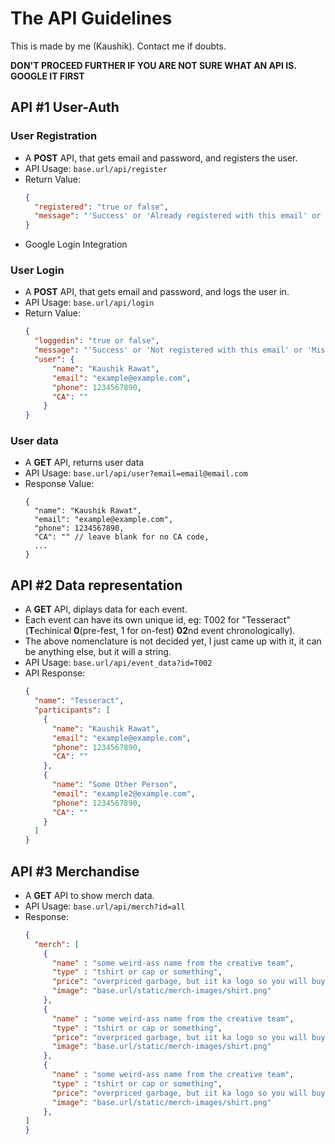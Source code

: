 # The API Guidelines
This is made by me (Kaushik). Contact me if doubts.

**DON'T PROCEED FURTHER IF YOU ARE NOT SURE WHAT AN API IS. GOOGLE IT FIRST**

## API #1 User-Auth
### User Registration
- A **POST** API, that gets email and password, and registers the user.
- API Usage: ```base.url/api/register```
- Return Value:
  ```JSON
  {
    "registered": "true or false",
    "message": "'Success' or 'Already registered with this email' or 'Misc'"
  }
  ```
- Google Login Integration
### User Login
- A **POST** API, that gets email and password, and logs the user in.
- API Usage: ```base.url/api/login```
- Return Value:
  ```JSON
  {
    "loggedin": "true or false",
    "message": "'Success' or 'Not registered with this email' or 'Misc'",
    "user": {
        "name": "Kaushik Rawat",
        "email": "example@example.com",
        "phone": 1234567890,
        "CA": ""
      }
  }
  ```
### User data
- A **GET** API, returns user data
- API Usage: ```base.url/api/user?email=email@email.com```
- Response Value:
  ```JS
  {
    "name": "Kaushik Rawat",
    "email": "example@example.com",
    "phone": 1234567890,
    "CA": "" // leave blank for no CA code,
    ...
  }
  ```
## API #2 Data representation
- A **GET** API, diplays data for each event.
- Each event can have its own unique id, eg: T002 for "Tesseract" (**T**echinical **0**(pre-fest, 1 for on-fest) **02**nd event chronologically).
- The above nomenclature is not decided yet, I just came up with it, it can be anything else, but it will a string.
- API Usage: ```base.url/api/event_data?id=T002```
- API Response:
  ```JSON
  {
    "name": "Tesseract",
    "participants": [
      {
        "name": "Kaushik Rawat",
        "email": "example@example.com",
        "phone": 1234567890,
        "CA": ""
      },
      {
        "name": "Some Other Person",
        "email": "example2@example.com",
        "phone": 1234567890,
        "CA": ""
      }
    ]
  }
  ```
## API #3 Merchandise
- A **GET** API to show merch data.
- API Usage: ```base.url/api/merch?id=all```
- Response:
  ```JSON
  {
    "merch": [
      {
        "name" : "some weird-ass name from the creative team",
        "type" : "tshirt or cap or something",
        "price": "overpriced garbage, but iit ka logo so you will buy",
        "image": "base.url/static/merch-images/shirt.png"
      },
      {
        "name" : "some weird-ass name from the creative team",
        "type" : "tshirt or cap or something",
        "price": "overpriced garbage, but iit ka logo so you will buy",
        "image": "base.url/static/merch-images/shirt.png"
      },
      {
        "name" : "some weird-ass name from the creative team",
        "type" : "tshirt or cap or something",
        "price": "overpriced garbage, but iit ka logo so you will buy",
        "image": "base.url/static/merch-images/shirt.png"
      },
  ]
  }
  ```
